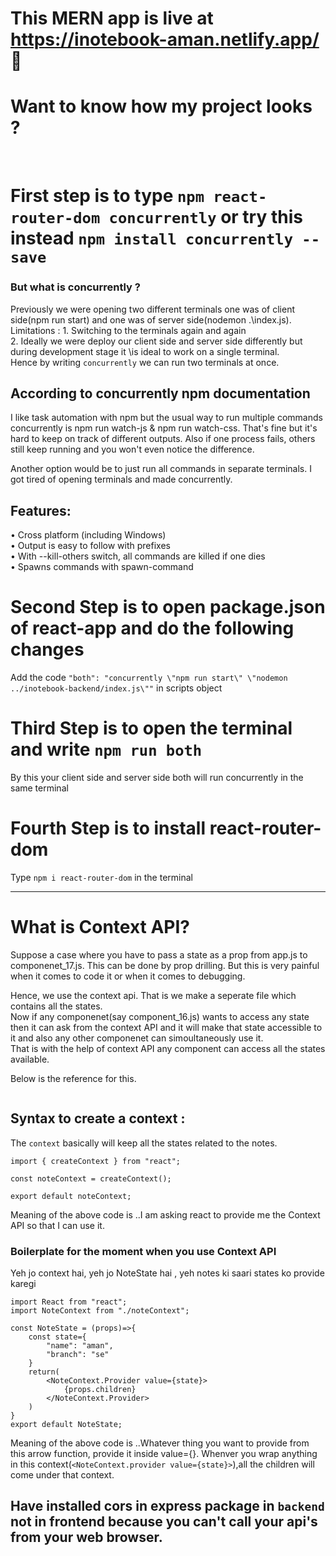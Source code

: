 # This MERN app is live at https://inotebook-aman.netlify.app/ 🥳
# Want to know how my project looks ?

<img src="/public/ss_1.png" alt="">
<img src="/public/ss_2.png" alt="">

# First step is to type `npm react-router-dom concurrently` or try this instead `npm install concurrently --save`
### But what is concurrently ?
Previously we were opening two different terminals one was of client side(npm run start)  and one was of server side\(nodemon .\index.js).\
Limitations : 1. Switching to the terminals again and again \
              2. Ideally we were deploy our client side and server side differently but during development stage it \is ideal to work on a single terminal.  \
Hence by writing `concurrently` we can run two terminals at once.

## According to concurrently npm documentation
I like task automation with npm but the usual way to run multiple commands concurrently is npm run watch-js & npm run watch-css. That's fine but it's hard to keep on track of different outputs. Also if one process fails, others still keep running and you won't even notice the difference.

Another option would be to just run all commands in separate terminals. I got tired of opening terminals and made concurrently.

## Features:

• Cross platform (including Windows)\
• Output is easy to follow with prefixes\
• With --kill-others switch, all commands are killed if one dies\
• Spawns commands with spawn-command

# Second Step is to open package.json of react-app and do the following changes
Add the code `"both": "concurrently \"npm run start\" \"nodemon ../inotebook-backend/index.js\""` in scripts object

# Third Step is to open the terminal and write `npm run both`
By this your client side and server side both will run concurrently in the same terminal

# Fourth Step is to install react-router-dom
Type `npm i react-router-dom` in the terminal

---

# What is Context API?
Suppose a case where you have to pass a state as a prop from app.js to componenet_17.js.
This can be done by prop drilling. But this is very painful when it comes to code it or when it comes to debugging.

Hence, we use the context api. That is we make a seperate file which contains all the states.\
Now if any componenet(say component_16.js) wants to access any state then it can ask from the context API and it will make that state accessible to it and also any other componenet can simoultaneously use it.\
That is with the help of context API any component can access all the states available.

Below is the reference for this.

<img src="/public/context_api.png" alt="">

## Syntax to create a context :

The `context` basically will keep all the states related to the notes.

```
import { createContext } from "react";

const noteContext = createContext();

export default noteContext;
```

Meaning of the above code is ..I am asking react to provide me the Context API so that I can use it.

### Boilerplate for the moment when you use Context API

Yeh jo context hai, yeh jo NoteState hai , yeh notes ki saari states ko provide karegi

```
import React from "react";
import NoteContext from "./noteContext";

const NoteState = (props)=>{
    const state={
        "name": "aman",
        "branch": "se"
    }
    return(
        <NoteContext.Provider value={state}>
            {props.children}
        </NoteContext.Provider>
    )
}
export default NoteState;
```

Meaning of the above code is ..Whatever thing you want to provide from this arrow function, provide it inside value={}.
Whenver you wrap anything in this context(`<NoteContext.provider value={state}>`),all the children will come under that context.


## Have installed cors in express package in `backend` not in frontend because you can't call your api's from your web browser.
